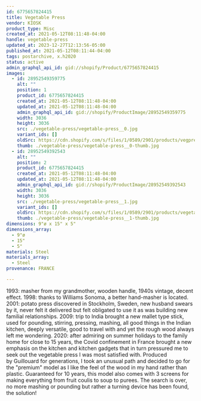 ```yaml
---
id: 6775657824415
title: Vegetable Press
vendor: KIOSK
product_type: Misc
created_at: 2021-05-12T08:11:48-04:00
handle: vegetable-press
updated_at: 2023-12-27T12:13:56-05:00
published_at: 2021-05-12T08:11:44-04:00
tags: postarchive, x.h2020
status: active
admin_graphql_api_id: gid://shopify/Product/6775657824415
images:
  - id: 28952549359775
    alt: ""
    position: 1
    product_id: 6775657824415
    created_at: 2021-05-12T08:11:48-04:00
    updated_at: 2021-05-12T08:11:48-04:00
    admin_graphql_api_id: gid://shopify/ProductImage/28952549359775
    width: 3036
    height: 3036
    src: ./vegetable-press/vegetable-press__0.jpg
    variant_ids: []
    oldSrc: https://cdn.shopify.com/s/files/1/0589/2901/products/vegpress2.jpg?v=1620821508
    thumb: ./vegetable-press/vegetable-press__0-thumb.jpg
  - id: 28952549392543
    alt: ""
    position: 2
    product_id: 6775657824415
    created_at: 2021-05-12T08:11:48-04:00
    updated_at: 2021-05-12T08:11:48-04:00
    admin_graphql_api_id: gid://shopify/ProductImage/28952549392543
    width: 3036
    height: 3036
    src: ./vegetable-press/vegetable-press__1.jpg
    variant_ids: []
    oldSrc: https://cdn.shopify.com/s/files/1/0589/2901/products/vegetablepress.jpg?v=1620821508
    thumb: ./vegetable-press/vegetable-press__1-thumb.jpg
dimensions: 9"ø x 15" x 5"
dimensions_array:
  - 9"ø
  - 15"
  - 5"
materials: Steel
materials_array:
  - Steel
provenance: FRANCE

---
```


1993: masher from my grandmother, wooden handle, 1940s vintage, decent effect. 1998: thanks to Williams Sonoma, a better hand-masher is located. 2001: potato press discovered in Stockholm, Sweden, new husband swears by it, never felt it delivered but felt obligated to use it as was building new familial relationships. 2009: trip to India brought a new mallet type stick, used for pounding, stirring, pressing, mashing, all good things in the Indian kitchen, deeply versatile, good to travel with and yet the rough wood always left me wondering. 2020: after admiring on summer holidays to the family home for close to 15 years, the Covid confinement in France brought a new emphasis on the kitchen and kitchen gadgets that in turn pressured me to seek out the vegetable press I was most satisfied with. Produced by Guillouard for generations, I took an unusual path and decided to go for the "premium" model as I like the feel of the wood in my hand rather than plastic. Guaranteed for 10 years, this model also comes with 3 screens for making everything from fruit coulis to soup to purees. The search is over, no more mashing or pounding but rather a turning device has been found, the solution!